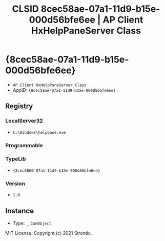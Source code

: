 ﻿---
title: "CLSID 8cec58ae-07a1-11d9-b15e-000d56bfe6ee | AP Client HxHelpPaneServer Class"
excerpt: What is COM-Object CLSID 8cec58ae-07a1-11d9-b15e-000d56bfe6ee?
---

# {8cec58ae-07a1-11d9-b15e-000d56bfe6ee}

* `AP Client HxHelpPaneServer Class`
* AppID: `{8cec58ae-07a1-11d9-b15e-000d56bfe6ee}`

## Registry


### LocalServer32

* `C:\Windows\helppane.exe`

### Programmable


### TypeLib

* `{8cec5860-07a1-11d9-b15e-000d56bfe6ee}`

### Version

* `1.0`

## Instance

* Type: `__ComObject`

MIT License. Copyright (c) 2021 Strontic.


